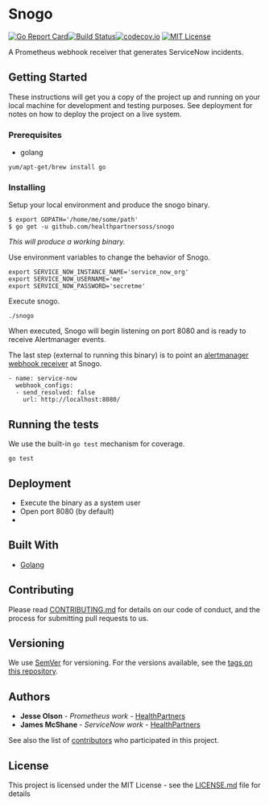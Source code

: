 # Snogo

[![Go Report Card](https://goreportcard.com/badge/github.com/HealthPartnersOSS/snogo)](https://goreportcard.com/report/github.com/HealthPartnersOSS/snogo)[![Build Status](https://api.travis-ci.org/HealthPartnersOSS/snogo.svg?branch=master)](https://travis-ci.org/HealthPartnersOSS/snogo/)[![codecov.io](https://codecov.io/github/HealthPartnersOSS/snogo/coverage.svg?branch=master)](https://codecov.io/github/HealthPartnersOSS/snogo?branch=master)
[![MIT License](https://badges.frapsoft.com/os/mit/mit.svg?v=102)](https://github.com/ellerbrock/open-source-badge/)

A Prometheus webhook receiver that generates ServiceNow incidents.

## Getting Started

These instructions will get you a copy of the project up and running on your local machine for development and testing purposes. See deployment for notes on how to deploy the project on a live system.

### Prerequisites

- golang

```
yum/apt-get/brew install go
```

### Installing

Setup your local environment and produce the snogo binary.

```
$ export GOPATH='/home/me/some/path'
$ go get -u github.com/healthpartnersoss/snogo
```

_This will produce a working binary._

Use environment variables to change the behavior of Snogo.

```
export SERVICE_NOW_INSTANCE_NAME='service_now_org'
export SERVICE_NOW_USERNAME='me'
export SERVICE_NOW_PASSWORD='secretme'
```

Execute snogo.

```
./snogo
```

When executed, Snogo will begin listening on port 8080 and is ready to receive
Alertmanager events.

The last step (external to running this binary) is to point an
[alertmanager webhook receiver](https://prometheus.io/docs/alerting/configuration/#webhook_config) 
at Snogo.

```
- name: service-now
  webhook_configs:
  - send_resolved: false
    url: http://localhost:8080/

```

## Running the tests

We use the built-in `go test` mechanism for coverage.

```
go test
```

## Deployment

- Execute the binary as a system user
- Open port 8080 (by default)
- 

## Built With

* [Golang]()

## Contributing

Please read [CONTRIBUTING.md](:https//example.com) for details on our code of conduct, and the process for submitting pull requests to us.

## Versioning

We use [SemVer](http://semver.org/) for versioning. For the versions available, see the [tags on this repository](https://github.com/healthpartnersoss/snogo/tags). 

## Authors

* **Jesse Olson** - *Prometheus work* - [HealthPartners](https://github.com/healthpartnersoss)
* **James McShane** - *ServiceNow work* - [HealthPartners](https://github.com/healthpartnersoss)

See also the list of [contributors](https://github.com/healthpartnersoss/snogo/contributors) who participated in this project.

## License

This project is licensed under the MIT License - see the [LICENSE.md](LICENSE.md) file for details
